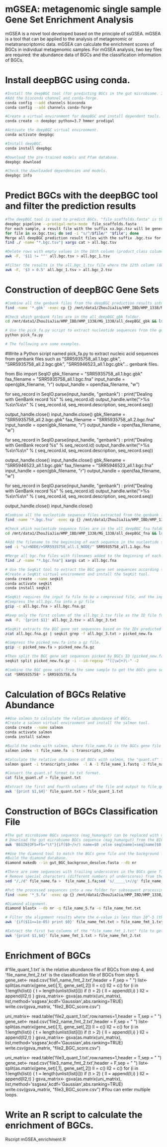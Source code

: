 # mGSEA: metagenomic single sample Gene Set Enrichment Analysis  

mGSEA is a novel tool developed based on the principle of ssGSEA.
mGSEA is a tool that can be applied to the analysis of metagenomic or metatranscriptomic data.
mGSEA can calculate the enrichment scores of BGCs in individual metagenomic samples.
For mGSEA analysis, two key files are required: the abundance data of BGCs and the classification information of BGCs.

# Install deepBGC using conda.

```bash
#Install the deepBGC tool (for predicting BGCs in the gut microbiome. If there is a better tool available, replace this one).
#Add the bioconda channel and conda-forge.
conda config --add channels bioconda
conda config --add channels conda-forge

#Create a virtual environment for deepBGC and install dependent tools.
conda create -n deepbgc python=3.7 hmmer prodigal

#Activate the deepBGC virtual environment.
conda activate deepbgc

#Install deepBGC.
conda install deepbgc

#Download the pre-trained models and Pfam database.
deepbgc download

#Check the downloaded dependencies and models.
deepbgc info
```
# Predict BGCs with the deepBGC tool and filter the prediction results

```bash
#The deepBGC tool is used to predict BGCs. "file_scaffolds.fasta" is the contig file after assembly. (Adding "--prodigal-meta-mode" can detect genes in short contigs).
deepbgc pipeline --prodigal-meta-mode  file_scaffolds.fasta
For each sample, a result file with the suffix xx.bgc.tsv will be generated after deepBGC prediction. To avoid confusion in batch processing, add the sample name to the first column of each xx.bgc.tsv file. "^" indicates the first column, and "sed -i" means to modify the file directly without printing it out.
for file in xx.bgc.tsv; do sed -i "s/^/$file/" "$file"; done
Merge all deepBGC prediction result files with the suffix .bgc.tsv for batch processing, and generate a summary file named all.bgc.tsv.
find ./ -name "*.bgc.tsv"| xargs cat > all.bgc.tsv

#Delete rows with empty values in the 18th column (product_class column) of the all.bgc.tsv file, and output the new results to the all.bgc_1.tsv file.
awk -F, '$11 != ""' all.bgc.tsv > all.bgc_1.tsv

#Filter the results in the all.bgc_1.tsv file where the 12th column (deepbgc_score column) has a value greater than 0.5, and output to the all.bgc_2.tsv file. The all.bgc_2.tsv file contains the BGC prediction results from deepBGC, including the names of the BGC gene sets and possible predicted classifications.
awk -F, '$3 > 0.5' all.bgc_1.tsv > all.bgc_2.tsv
```
# Construction of deepBGC Gene Sets

```bash
#Combine all the genbank files from the deepBGC prediction results into a new folder named "all_deepBGC_gbk" for batch processing.
find -name '*.gbk' -exec cp {} /mnt/data1/ZhouJiaJia/HMP_IBD/HMP_1338/MG_1338/all_deepBGC_gbk \;

#Check which genbank files are in the all_deepBGC_gbk folder.
cd /mnt/data1/ZhouJiaJia/HMP_IBD/HMP_1338/MG_1338/all_deepBGC_gbk && ls

# Use the pick_fa.py script to extract nucleotide sequences from the genbank files.
python pick_fa.py

# The following are some examples.
```

#Write a Python script named pick_fa.py to extract nucleic acid sequences from genbank files such as "SRR5935758_all.1.bgc.gbk", "SRR5935758_all.2.bgc.gbk", "SRR5946523_all.1.bgc.gbk"... genbank files.

from Bio import SeqIO
gbk_filename = "SRR5935758_all.1.bgc.gbk"
faa_filename = "SRR5935758_all.1.bgc.fna"
input_handle  = open(gbk_filename, "r")
output_handle = open(faa_filename, "w")

for seq_record in SeqIO.parse(input_handle, "genbank") :
    print("Dealing with GenBank record %s" % seq_record.id)
    output_handle.write(">%s %s\n%s\n" % (
           seq_record.id,
           seq_record.description,
           seq_record.seq))

output_handle.close()
input_handle.close()
gbk_filename = "SRR5935758_all.2.bgc.gbk"
faa_filename = "SRR5935758_all.2.bgc.fna"
input_handle  = open(gbk_filename, "r")
output_handle = open(faa_filename, "w")

for seq_record in SeqIO.parse(input_handle, "genbank") :
    print("Dealing with GenBank record %s" % seq_record.id)
    output_handle.write(">%s %s\n%s\n" % (
           seq_record.id,
           seq_record.description,
           seq_record.seq))

output_handle.close()
input_handle.close()
gbk_filename = "SRR5946523_all.1.bgc.gbk"
faa_filename = "SRR5946523_all.1.bgc.fna"
input_handle  = open(gbk_filename, "r")
output_handle = open(faa_filename, "w")

for seq_record in SeqIO.parse(input_handle, "genbank") :
    print("Dealing with GenBank record %s" % seq_record.id)
    output_handle.write(">%s %s\n%s\n" % (
           seq_record.id,
           seq_record.description,
           seq_record.seq))

output_handle.close()
input_handle.close()
```bash
#Combine all the nucleotide sequence files extracted from the genbank files into a new folder named "all_deepBGC_fna" for batch processing.
find -name '*.bgc.fna' -exec cp {} /mnt/data1/ZhouJiaJia/HMP_IBD/HMP_1338/MG_1338/all_deepBGC_fna \;

#Check which nucleotide sequence files are in the all_deepBGC_fna folder.
cd /mnt/data1/ZhouJiaJia/HMP_IBD/HMP_1338/MG_1338/all_deepBGC_fna && ls

#Add the filename to the beginning of each sequence in the nucleotide sequence files. For example, add the filename "SRR5935758_all.1" to the beginning of each sequence in the SRR5935758_all.1.bgc.fna file.
sed -i "s/>NODE/>SRR5935758_all.1_NODE/" SRR5935758_all.1.bgc.fna

#Merge all bgc.fna files with filenames added to the beginning of each sequence in the all_deepBGC_fna folder into a single file named all.bgc.fna.
find ./ -name "*.bgc.fna"| xargs cat > all.bgc.fna

# Use the SeqKit tool to extract the BGC gene set sequences according to the IDs in the first column of the deepBGC prediction results (all.bgc_2.tsv).
#Create a SeqKit virtual environment and install the SeqKit tool.
conda create --name seqkit
conda activate seqkit
conda install seqkit

#SeqKit requires the input fa file to be a compressed file, and the input ID file to be a txt file, so preprocess the input files first.
#Compress the all.bgc.fna into a gz file
gzip -c all.bgc.fna > all.bgc.fna.gz

#Keep only the first column of the all.bgc_2.tsv file as the ID file for the BGCs.
awk -F, '{print $1}' all.bgc_2.tsv > all.bgc_3.txt

#SeqKit extracts the BGC gene set sequences based on the IDs predicted by deepBGC.
zcat all.bgc.fna.gz | seqkit grep -f all.bgc_3.txt > picked_new.fa

#Compress the picked_new.fa into a gz file.
gzip -c picked_new.fa > picked_new.fa.gz

#Then split the BGC gene set sequences picked by BGCs ID (picked_new.fa.gz) into individual fa files.
seqkit split picked_new.fa.gz -i --id-regexp "^([\w]+)\-" -2

#Combine the BGC gene sets from the same sample to get the BGCs gene set for that sample.
cat *SRR5935758* > SRR5935758.fa
```
# Calculation of BGCs Relative Abundance

```bash
##Use salmon to calculate the relative abundance of BGCs.
#Create a salmon virtual environment and install the salmon tool.
conda create --name salmon
conda activate salmon
conda install salmon

#Build the index with salmon, where file_name.fa is the BGCs gene file from step 3.
salmon index -t file_name.fa -i transcripts_index

#Calculate the relative abundance of BGCs with salmon, the "quant.sf" file in the "file_name_transcripts_quant" folder contains the relative abundance of BGCs.
salmon quant -i transcripts_index  -l A -1 file_name_1.fastq -2 file_name_2.fastq -o file_name_transcripts_quant

#Convert the quant.sf format to txt format.
cat file_quant.sf > file_quant.txt

#Extract the first and fourth columns of the file and output to file_quant_1.txt. "file_quant_1.txt" is the relative abundance file for BGCs.
awk '{print $1,$4}' file_quant.txt > file_quant_1.txt
```
# Construction of BGCs Classification File

```bash
#The gut microbiome BGCs sequence (mag_humangut) can be replaced with other BGCs data you want to explore.
# Download the gut microbiome BGCs sequence (mag_humangut) from the BIG-FAM database and name it gut_BGC_backgroun.fasta, filter out sequences with aa less than 60 to become the background file (gut_BGC_backgroun_desolve.fasta).
awk 'BEGIN{OFS=FS="\t"}{if($0~/>/) name=$0 ;else seq[name]=seq[name]$0;}END{for(i in seq) {if(length(seq[i])>100) print i"\n"seq[i]}}' gut_BGC_backgroun.fasta > gut_BGC_backgroun_desolve.fasta

##Use the diamond tool to match the BGCs gene file and the background file to obtain the classification of BGCs.
#Build the diamond database.
diamond makedb --in gut_BGC_backgroun_desolve.fasta --db nr

#There are some sequences with trailing underscores in the BGCs gene file -- "file_name.fa" file, diamond will report an error and need to be deleted.
# Remove special characters (different numbers of underscores) from the nucleic acid file.
sed "/,/d" file_name.fa >  file_name_1.fa;sed 's/_____\+//g' file_name_1.fa >file_name_2.fa;sed 's/____\+//g' file_name_2.fa >file_name_3.fa;sed 's/___\+//g' file_name_3.fa >file_name_4.fa;sed 's/__\+//g' file_name_4.fa >file_name_5.fa

#Put the processed sequences into a new folder for subsequent processing.
find -name '*_5.fa' -exec cp {} /mnt/data1/ZhouJiaJia/HMP_IBD/HMP_1338/MG_1338/BGC_prediect_result_1338/deslove \;

#Diamond alignment.
diamond blastx --db nr -q file_name_5.fa -o file_name_fmt.txt 

# Filter the alignment results where the e-value is less than 10^-5 (the 11th column is the E value), and output to the file_name_fmt_1.txt file.
awk '{if($11<=1e-05) print $0}' file_name_fmt.txt > file_name_fmt_1.txt

#Extract the first two columns of the "file_name_fmt_1.txt" file to get the BGCs classification file.
awk '{print $1,$4}' file_name_fmt_1.txt > file_name_fmt_2.txt
```
# Enrichment of BGCs

#'file_quant_1.txt' is the relative abundance file of BGCs from step 4, and 'file_name_fmt_2.txt' is the classification file of BGCs from step 5.
gene_set<- read.csv('file1_name_fmt_2.txt',header = F,sep = " ")
list<- split(as.matrix(gene_set)[,1], gene_set[,2])
ll = c()
ll2 = c()
for (i in 1:length(list)) {
  t = length(unlist(list[i]))
  if (t > 2) {
    ll = append(ll,i)
  }
  ll2 = append(ll2,t)
}
gsva_matrix<- gsva(as.matrix(uni_matrix), list,method='ssgsea',kcdf='Gaussian',abs.ranking=TRUE)
write.csv(gsva_matrix, "file2_BGC_score.csv")

uni_matrix<- read.table('file2_quant_1.txt',row.names=1,header = T,sep = " ")
gene_set<- read.csv('file2_name_fmt_2.txt',header = F,sep = " ")
list<- split(as.matrix(gene_set)[,1], gene_set[,2])
ll = c()
ll2 = c()
for (i in 1:length(list)) {
  t = length(unlist(list[i]))
  if (t > 2) {
    ll = append(ll,i)
  }
  ll2 = append(ll2,t)
}
gsva_matrix<- gsva(as.matrix(uni_matrix), list,method='ssgsea',kcdf='Gaussian',abs.ranking=TRUE)
write.csv(gsva_matrix, "file2_BGC_score.csv")

uni_matrix<- read.table('file3_quant_1.txt',row.names=1,header = T,sep = " ")
gene_set<- read.csv('file3_name_fmt_2.txt',header = F,sep = " ")
list<- split(as.matrix(gene_set)[,1], gene_set[,2])
ll = c()
ll2 = c()
for (i in 1:length(list)) {
  t = length(unlist(list[i]))
  if (t > 2) {
    ll = append(ll,i)
  }
  ll2 = append(ll2,t)
}
gsva_matrix<- gsva(as.matrix(uni_matrix), list,method='ssgsea',kcdf='Gaussian',abs.ranking=TRUE)
write.csv(gsva_matrix, "file3_BGC_score.csv")
#You can enter multiple loops.
# Write an R script to calculate the enrichment of BGCs.
Rscript mGSEA_enrichment.R